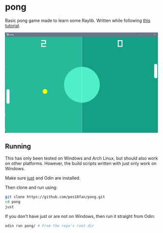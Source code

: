 # pong

Basic pong game made to learn some Raylib. Written while following
[this tutorial](https://www.youtube.com/watch?v=VLJlTaFvHo4).

<img src="./assets/pong.png" alt="Image of the pong game running" />

## Running

This has only been tested on Windows and Arch Linux, but should also work on other
platforms. However, the build scripts written with just only work on Windows.

Make sure [just](https://www.github.com/casey/just) and Odin are installed.

Then clone and run using:

```bash
git clone https://github.com/pes18fan/pong.git
cd pong
just
```

If you don't have just or are not on Windows, then run it straight from Odin:

```bash
odin run pong/ # From the repo's root dir
```
